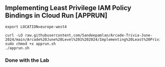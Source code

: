 ## Implementing Least Privilege IAM Policy Bindings in Cloud Run [APPRUN]


```
export LOCATION=europe-west4

curl -LO raw.githubusercontent.com/Sandeepamlan/Arcade-Trivia-June-2024/main/Arcade%20June%20Level%201%202024/Implementing%20Least%20Privilege%20IAM%20Policy%20Bindings%20in%20Cloud%20Run/apprun.sh
sudo chmod +x apprun.sh
./apprun.sh
```
### Done with the Lab
